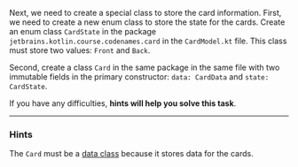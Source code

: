 Next, we need to create a special class to store the card information. 
First, we need to create a new enum class to store the state for the cards.
Create an enum class `CardState` in the package `jetbrains.kotlin.course.codenames.card` in the `CardModel.kt` file. 
This class must store two values: `Front` and `Back`.

Second, create a class `Card` in the same package in the same file with two immutable fields in the 
primary constructor: `data: CardData` and `state: CardState`.

If you have any difficulties, **hints will help you solve this task**.

----

### Hints

<div class="hint" title="The type of the Card class">

The `Card` must be a [data class](https://kotlinlang.org/docs/data-classes.html) because it stores data for the cards.
</div>
